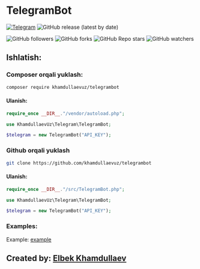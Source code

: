 # TelegramBot

[![Telegram](https://img.shields.io/badge/Telegram-blue.svg?logo=telegram)](https://t.me/khamdullaevuz)
![GitHub release (latest by date)](https://img.shields.io/github/v/release/khamdullaevuz/telegrambot)

![GitHub followers](https://img.shields.io/github/followers/khamdullaevuz?style=flat)
![GitHub forks](https://img.shields.io/github/forks/khamdullaevuz/telegrambot?style=flat)
![GitHub Repo stars](https://img.shields.io/github/stars/khamdullaevuz/telegrambot?style=flat)
![GitHub watchers](https://img.shields.io/github/watchers/khamdullaevuz/telegrambot?style=flat)

## Ishlatish:

### Composer orqali yuklash:

``` bash
composer require khamdullaevuz/telegrambot
```

#### Ulanish:

``` php
require_once __DIR__."/vendor/autoload.php";

use KhamdullaevUz\Telegram\TelegramBot;

$telegram = new TelegramBot("API_KEY");
```

### Github orqali yuklash

```bash
git clone https://github.com/khamdullaevuz/telegrambot
```

#### Ulanish:

``` php
require_once __DIR__."/src/TelegramBot.php";

use KhamdullaevUz\Telegram\TelegramBot;

$telegram = new TelegramBot("API_KEY");
```

### Examples:

Example: [example](/examples/example.php)


## Created by: [Elbek Khamdullaev](https://khamdullaev.uz)
